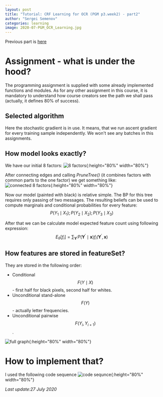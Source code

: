 ```yaml
---
layout: post
title: "Tutorial: CRF Learning for OCR (PGM p3.week2) - part2"
author: "Sergei Semenov"
categories: learning
image: 2020-07-PGM_OCR_Learning.jpg
---
```


Previous part is [here](https://simonrus.github.io/about/learning/PGM-Tutorial-p3-w2.html)

# Assignment - what is under the hood?
The programming assignment is supplied with some already implemented functions and modules. As for 
any other assignment in this course, it is mandatory to understand how course creators see the 
path we shall pass (actually, it defines 80% of success).
 
## Selected algorithm
Here the stochastic gradient is in use. It means, that we run ascent gradient for every training 
sample independently. We won't see any batches in this assignments.

## How model looks exactly?

We have our initial 8 factors:
![8 factors](https://simonrus.github.io/about/assets/img/2020-07-23-PGM-Tutorial-p3-w2_part2_drawing1.jpg){:height="80%" width="80%"}

After connecting edges and calling *PruneTree()* (it combines factors with common parts to the one factor) we get something like:
![connected 8 factors](https://simonrus.github.io/about/assets/img/2020-07-23-PGM-Tutorial-p3-w2_part2_drawing2.jpg){:height="80%" width="80%"}

Now our model (painted with black) is relative simple. The BP for this tree requires only passing of two messages. The resulting beliefs can be 
used to compute marginals and conditional probabilities for every feature: $$P(Y_1 \mid X_1); P(Y_2 \mid X_2); P(Y_3 \mid X_3)$$

After that we can be calculate model expected feature count using following expression:
$$E_{\theta}\left[f_{i}\right]=\sum_{\mathbf{Y}^{\prime}} P\left(\mathbf{Y}^{\prime} \mid \mathbf{x}\right) f_{i}\left(\mathbf{Y}^{\prime}, \mathbf{x}\right)$$

## How features are stored in featureSet?
They are stored in the following order:
* Conditional $$F(Y \mid X)$$ - first half for black pixels, second half for whites.
* Unconditional stand-alone $$F(Y)$$ - actually letter frequencies.
* Unconditional pairwise $$F(Y_{i}, Y_{i+1})$$.

![full graph](https://simonrus.github.io/about/assets/img/2020-07-23-PGM-Tutorial-p3-w2_part2_drawing2.jpg){:height="80%" width="80%"}

# How to implement that?
I used the following code sequence
![code sequnce](https://simonrus.github.io/about/assets/img/2020-07-23-PGM-Tutorial-p3-w2_part2_drawing4.png){:height="80%" width="80%"}



















*Last update:27 July 2020*
